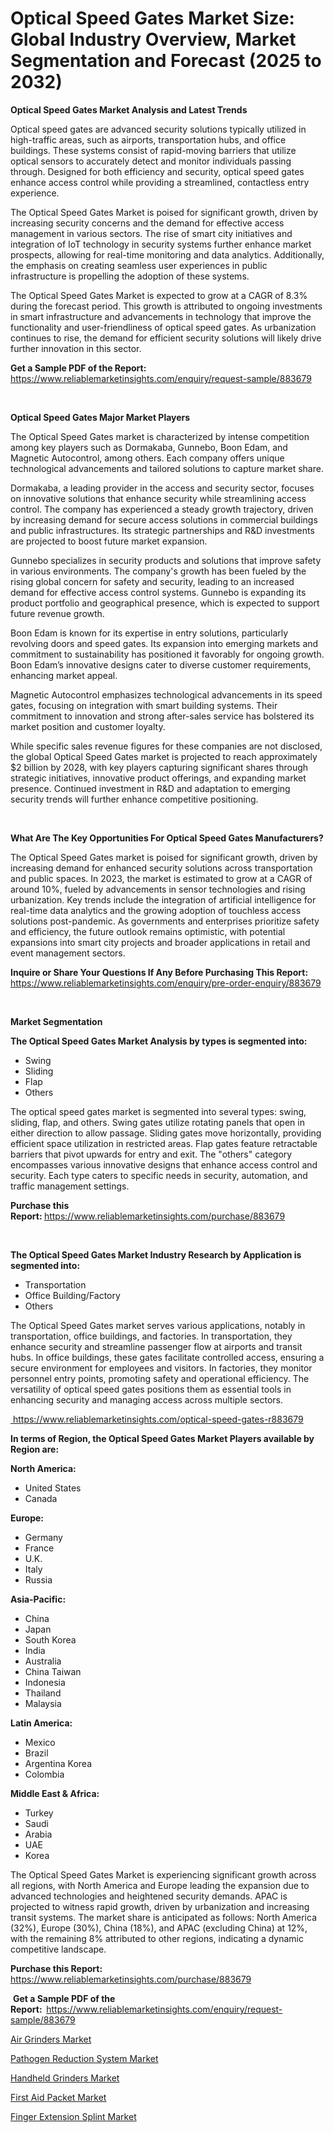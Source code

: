 <p><h1>Optical Speed Gates Market Size: Global Industry Overview, Market Segmentation and Forecast (2025 to 2032)</h1></p><p><strong>Optical Speed Gates Market Analysis and Latest Trends</strong></p>
<p><p>Optical speed gates are advanced security solutions typically utilized in high-traffic areas, such as airports, transportation hubs, and office buildings. These systems consist of rapid-moving barriers that utilize optical sensors to accurately detect and monitor individuals passing through. Designed for both efficiency and security, optical speed gates enhance access control while providing a streamlined, contactless entry experience.</p><p>The Optical Speed Gates Market is poised for significant growth, driven by increasing security concerns and the demand for effective access management in various sectors. The rise of smart city initiatives and integration of IoT technology in security systems further enhance market prospects, allowing for real-time monitoring and data analytics. Additionally, the emphasis on creating seamless user experiences in public infrastructure is propelling the adoption of these systems.</p><p>The Optical Speed Gates Market is expected to grow at a CAGR of 8.3% during the forecast period. This growth is attributed to ongoing investments in smart infrastructure and advancements in technology that improve the functionality and user-friendliness of optical speed gates. As urbanization continues to rise, the demand for efficient security solutions will likely drive further innovation in this sector.</p></p>
<p><strong>Get a Sample PDF of the Report:&nbsp;</strong> <a href="https://www.reliablemarketinsights.com/enquiry/request-sample/883679?utm_campaign=2609&utm_medium=2&utm_source=Github&utm_content=ia&utm_term=11042025&utm_id=optical-speed-gates">https://www.reliablemarketinsights.com/enquiry/request-sample/883679</a></p>
<p>&nbsp;</p>
<p><strong>Optical Speed Gates Major Market Players</strong></p>
<p><p>The Optical Speed Gates market is characterized by intense competition among key players such as Dormakaba, Gunnebo, Boon Edam, and Magnetic Autocontrol, among others. Each company offers unique technological advancements and tailored solutions to capture market share.</p><p>Dormakaba, a leading provider in the access and security sector, focuses on innovative solutions that enhance security while streamlining access control. The company has experienced a steady growth trajectory, driven by increasing demand for secure access solutions in commercial buildings and public infrastructures. Its strategic partnerships and R&D investments are projected to boost future market expansion.</p><p>Gunnebo specializes in security products and solutions that improve safety in various environments. The company's growth has been fueled by the rising global concern for safety and security, leading to an increased demand for effective access control systems. Gunnebo is expanding its product portfolio and geographical presence, which is expected to support future revenue growth.</p><p>Boon Edam is known for its expertise in entry solutions, particularly revolving doors and speed gates. Its expansion into emerging markets and commitment to sustainability has positioned it favorably for ongoing growth. Boon Edam’s innovative designs cater to diverse customer requirements, enhancing market appeal.</p><p>Magnetic Autocontrol emphasizes technological advancements in its speed gates, focusing on integration with smart building systems. Their commitment to innovation and strong after-sales service has bolstered its market position and customer loyalty.</p><p>While specific sales revenue figures for these companies are not disclosed, the global Optical Speed Gates market is projected to reach approximately $2 billion by 2028, with key players capturing significant shares through strategic initiatives, innovative product offerings, and expanding market presence. Continued investment in R&D and adaptation to emerging security trends will further enhance competitive positioning.</p></p>
<p>&nbsp;</p>
<p><strong>What Are The Key Opportunities For Optical Speed Gates Manufacturers?</strong></p>
<p><p>The Optical Speed Gates market is poised for significant growth, driven by increasing demand for enhanced security solutions across transportation and public spaces. In 2023, the market is estimated to grow at a CAGR of around 10%, fueled by advancements in sensor technologies and rising urbanization. Key trends include the integration of artificial intelligence for real-time data analytics and the growing adoption of touchless access solutions post-pandemic. As governments and enterprises prioritize safety and efficiency, the future outlook remains optimistic, with potential expansions into smart city projects and broader applications in retail and event management sectors.</p></p>
<p><strong>Inquire or Share Your Questions If Any Before Purchasing This Report:</strong> <a href="https://www.reliablemarketinsights.com/enquiry/pre-order-enquiry/883679?utm_campaign=2609&utm_medium=2&utm_source=Github&utm_content=ia&utm_term=11042025&utm_id=optical-speed-gates">https://www.reliablemarketinsights.com/enquiry/pre-order-enquiry/883679</a></p>
<p>&nbsp;</p>
<p><strong>Market Segmentation</strong></p>
<p><strong>The Optical Speed Gates Market Analysis by types is segmented into:</strong></p>
<p><ul><li>Swing</li><li>Sliding</li><li>Flap</li><li>Others</li></ul></p>
<p><p>The optical speed gates market is segmented into several types: swing, sliding, flap, and others. Swing gates utilize rotating panels that open in either direction to allow passage. Sliding gates move horizontally, providing efficient space utilization in restricted areas. Flap gates feature retractable barriers that pivot upwards for entry and exit. The "others" category encompasses various innovative designs that enhance access control and security. Each type caters to specific needs in security, automation, and traffic management settings.</p></p>
<p><strong>Purchase this Report:&nbsp;</strong><a href="https://www.reliablemarketinsights.com/purchase/883679?utm_campaign=2609&utm_medium=2&utm_source=Github&utm_content=ia&utm_term=11042025&utm_id=optical-speed-gates">https://www.reliablemarketinsights.com/purchase/883679</a></p>
<p>&nbsp;</p>
<p><strong>The Optical Speed Gates Market Industry Research by Application is segmented into:</strong></p>
<p><ul><li>Transportation</li><li>Office Building/Factory</li><li>Others</li></ul></p>
<p><p>The Optical Speed Gates market serves various applications, notably in transportation, office buildings, and factories. In transportation, they enhance security and streamline passenger flow at airports and transit hubs. In office buildings, these gates facilitate controlled access, ensuring a secure environment for employees and visitors. In factories, they monitor personnel entry points, promoting safety and operational efficiency. The versatility of optical speed gates positions them as essential tools in enhancing security and managing access across multiple sectors.</p></p>
<p><a href="https://www.reliablemarketinsights.com/optical-speed-gates-r883679?utm_campaign=2609&utm_medium=2&utm_source=Github&utm_content=ia&utm_term=11042025&utm_id=optical-speed-gates">&nbsp;https://www.reliablemarketinsights.com/optical-speed-gates-r883679</a></p>
<p><strong>In terms of Region, the Optical Speed Gates Market Players available by Region are:</strong></p>
<p>
    <p> <strong> North America: </strong>
        <ul>
            <li>United States</li>
            <li>Canada</li>
        </ul>
        </p> 
    <p> <strong> Europe: </strong>
        <ul>
            <li>Germany</li>
            <li>France</li>
            <li>U.K.</li>
            <li>Italy</li>
            <li>Russia</li>
        </ul>
        </p> 
    <p> <strong> Asia-Pacific: </strong>
        <ul>
            <li>China</li>
            <li>Japan</li>
            <li>South Korea</li>
            <li>India</li>
            <li>Australia</li>
            <li>China Taiwan</li>
            <li>Indonesia</li>
            <li>Thailand</li>
            <li>Malaysia</li>
        </ul>
        </p> 
    <p> <strong> Latin America: </strong>
        <ul>
            <li>Mexico</li>
            <li>Brazil</li>
            <li>Argentina Korea</li>
            <li>Colombia</li>
        </ul>
        </p> 
    <p> <strong> Middle East & Africa: </strong>
        <ul>
            <li>Turkey</li>
            <li>Saudi</li>
            <li>Arabia</li>
            <li>UAE</li>
            <li>Korea</li>
        </ul>
    </p>
    </p>
<p><p>The Optical Speed Gates Market is experiencing significant growth across all regions, with North America and Europe leading the expansion due to advanced technologies and heightened security demands. APAC is projected to witness rapid growth, driven by urbanization and increasing transit systems. The market share is anticipated as follows: North America (32%), Europe (30%), China (18%), and APAC (excluding China) at 12%, with the remaining 8% attributed to other regions, indicating a dynamic competitive landscape.</p></p>
<p><strong>Purchase this Report: </strong><a href="https://www.reliablemarketinsights.com/purchase/883679?utm_campaign=2609&utm_medium=2&utm_source=Github&utm_content=ia&utm_term=11042025&utm_id=optical-speed-gates">https://www.reliablemarketinsights.com/purchase/883679</a></p>
<p>&nbsp;<strong>Get a Sample PDF of the Report:&nbsp;&nbsp;</strong><a href="https://www.reliablemarketinsights.com/enquiry/request-sample/883679?utm_campaign=2609&utm_medium=2&utm_source=Github&utm_content=ia&utm_term=11042025&utm_id=optical-speed-gates">https://www.reliablemarketinsights.com/enquiry/request-sample/883679</a></p>
<p><strong></strong></p>
<p><p><a href="https://github.com/yuukoleuda/Market-Research-Report-List-1/blob/main/air-grinders-market.md?utm_campaign=2609&utm_medium=2&utm_source=Github&utm_content=ia&utm_term=11042025&utm_id=optical-speed-gates">Air Grinders Market</a></p><p><a href="https://www.linkedin.com/pulse/factors-affecting-pathogen-reduction-systemmarket-growth-srosf?utm_campaign=2609&utm_medium=2&utm_source=Github&utm_content=ia&utm_term=11042025&utm_id=optical-speed-gates">Pathogen Reduction System Market</a></p><p><a href="https://github.com/saguegrody74/Market-Research-Report-List-1/blob/main/handheld-grinders-market.md?utm_campaign=2609&utm_medium=2&utm_source=Github&utm_content=ia&utm_term=11042025&utm_id=optical-speed-gates">Handheld Grinders Market</a></p><p><a href="https://www.linkedin.com/pulse/in-depth-first-aid-packet-market-analysis-trends-share-projected-a2n4c?utm_campaign=2609&utm_medium=2&utm_source=Github&utm_content=ia&utm_term=11042025&utm_id=optical-speed-gates">First Aid Packet Market</a></p><p><a href="https://www.linkedin.com/pulse/111-cagr-forecast-finger-extension-splint-industry-from-qfiuf?utm_campaign=2609&utm_medium=2&utm_source=Github&utm_content=ia&utm_term=11042025&utm_id=optical-speed-gates">Finger Extension Splint Market</a></p></p>